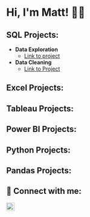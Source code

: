 <h1>Hi, I'm Matt! 👨‍💻</h1>

<h2>SQL Projects:</h2>

- <b>Data Exploration</b>
  - [Link to project](https://www.google.com/)
- <b>Data Cleaning</b>
  - [Link to Project](https://www.google.com/)

<h2>Excel Projects:</h2>

<h2>Tableau Projects:</h2>

<h2>Power BI Projects:</h2>

<h2>Python Projects:</h2>

<h2>Pandas Projects:</h2>

<h2> 📱 Connect with me:</h2>

[<img align="left" alt="MattGore | LinkedIn" width="22px" src="https://cdn.jsdelivr.net/npm/simple-icons@v3/icons/linkedin.svg" />][linkedin]

[linkedin]: https://www.google.com/

